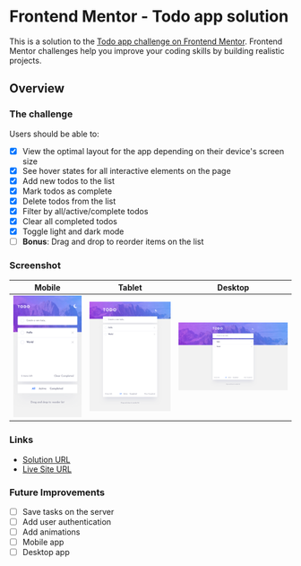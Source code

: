 # Frontend Mentor - Todo app solution

This is a solution to
the [Todo app challenge on Frontend Mentor](https://www.frontendmentor.io/challenges/todo-app-Su1_KokOW). Frontend
Mentor challenges help you improve your coding skills by building realistic projects.

## Overview

### The challenge

Users should be able to:

- [x] View the optimal layout for the app depending on their device's screen size
- [x] See hover states for all interactive elements on the page
- [x] Add new todos to the list
- [x] Mark todos as complete
- [x] Delete todos from the list
- [x] Filter by all/active/complete todos
- [x] Clear all completed todos
- [x] Toggle light and dark mode
- [ ] **Bonus**: Drag and drop to reorder items on the list

### Screenshot


| Mobile                            | Tablet                            | Desktop                            |
|-----------------------------------|-----------------------------------|------------------------------------|
| ![](./docs/screenshot-mobile.png) | ![](./docs/screenshot-tablet.png) | ![](./docs/screenshot-desktop.png) |


### Links

- [Solution URL](https://www.frontendmentor.io/solutions/todo-app-with-nextjs-and-tailwind-zizk8Yr_vc)
- [Live Site URL](https://edrick-todo-app.netlify.app/)

### Future Improvements

- [ ] Save tasks on the server
- [ ] Add user authentication
- [ ] Add animations
- [ ] Mobile app
- [ ] Desktop app
